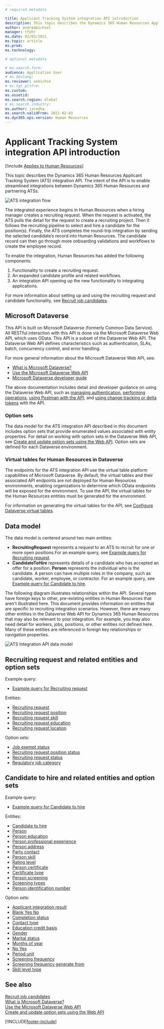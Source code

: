 ```yaml
---
# required metadata

title: Applicant Tracking System integration API introduction
description: This topic describes the Dynamics 365 Human Resources Applicant Tracking System (ATS) integration API.
author: andreabichsel
manager: tfehr
ms.date: 02/03/2021
ms.topic: article
ms.prod: 
ms.technology: 

# optional metadata

# ms.search.form: 
audience: Application User
# ms.devlang: 
ms.reviewer: anbichse
# ms.tgt_pltfrm: 
ms.custom: 
ms.assetid: 
ms.search.region: Global
# ms.search.industry: 
ms.author: jaredha
ms.search.validFrom: 2021-02-03
ms.dyn365.ops.version: Human Resources
---
```


# Applicant Tracking System integration API introduction

[!include [Applies to Human Resources](../includes/applies-to-hr.md)]

This topic describes the Dynamics 365 Human Resources Applicant Tracking System (ATS) integration API. The intent of the API is to enable streamlined integrations between Dynamics 365 Human Resources and partnering ATSs.

![ATS integration flow](media/hr-admin-integration-ats-api-introduction-flow.png)

The integrated experience begins in Human Resources when a hiring manager creates a recruiting request. When the request is activated, the ATS pulls the detail for the request to create a recruiting project. Then it follows the recruiting pipeline to select and hire a candidate for the position(s). Finally, the ATS completes the round-trip integration by sending the selected candidate’s record into Human Resources. The candidate record can then go through more onboarding validations and workflows to create the employee record.

To enable the integration, Human Resources has added the following components:

1.	Functionality to create a recruiting request.
2.	An expanded candidate profile and related workflows.
3.	An integration API opening up the new functionality to integrating applications.

For more information about setting up and using the recruiting request and candidate functionality, see [Recruit job candidates](hr-personnel-recruit.md).

## Microsoft Dataverse

This API is built on Microsoft Dataverse (formerly Common Data Service). All RESTful interaction with this API is done via the Microsoft Dataverse Web API, which uses OData. This API is a subset of the Dataverse Web API. The Dataverse Web API defines characteristics such as authentication, SLAs, batch, concurrency control, and error handling.

For more general information about the Microsoft Dataverse Web API, see:

- [What is Microsoft Dataverse?](https://docs.microsoft.com/powerapps/maker/data-platform/data-platform-intro)
- [Use the Microsoft Dataverse Web API](https://docs.microsoft.com/powerapps/developer/data-platform/webapi/overview)
- [Microsoft Dataverse developer guide](https://docs.microsoft.com/powerapps/developer/data-platform)

The above documentation includes detail and developer guidance on using the Dataverse Web API, such as [managing authentication](https://docs.microsoft.com/powerapps/developer/data-platform/webapi/authenticate-web-api), [performing operations](https://docs.microsoft.com/powerapps/developer/data-platform/webapi/perform-operations-web-api), [using Postman with the API](https://docs.microsoft.com/powerapps/developer/data-platform/webapi/use-postman-web-api), and [using change tracking or delta tokens](https://docs.microsoft.com/powerapps/developer/data-platform/use-change-tracking-synchronize-data-external-systems) with the API.

### Option sets

The data model for the ATS integration API described in this document includes option sets that provide enumerated values associated with entity properties. For detail on working with option sets in the Dataverse Web API, see [Create and update option sets using the Web API](https://docs.microsoft.com/powerapps/developer/data-platform/webapi/create-update-optionsets). Option sets are defined for each Dataverse environment.

### Virtual tables for Human Resources in Dataverse

The endpoints for the ATS integration API use the virtual table platform capabilities of Microsoft Dataverse. By default, the virtual tables and their associated API endpoints are not deployed for Human Resources environments, enabling organizations to determine which OData endpoints will be exposed for the environment. To use the API, the virtual tables for the Human Resources entities must be generated for the environment. 

For information on generating the virtual tables for the API, see [Configure Dataverse virtual tables](https://docs.microsoft.com/dynamics365/human-resources/hr-admin-integration-common-data-service-virtual-entities).

## Data model

The data model is centered around two main entities:

- **RecruitingRequest** represents a request to an ATS to recruit for one or more open positions.For an example query, see [Example query for Recruiting request](hr-admin-integration-ats-api-recruiting-request-example-query.md).
- **CandidateToHire** represents details of a candidate who has accepted an offer for a position. **Person** represents the individual who is the candidate. A person can have multiple roles in the company, such as candidate, worker, employee, or contractor. For an example query, see [Example query for Candidate to hire](hr-admin-integration-ats-api-candidate-to-hire-example-query.md).

The following diagram illustrates relationships within the API. Several types have foreign keys to other, pre-existing entities in Human Resources that aren't illustrated here. This document provides information on entities that are specific to recruiting integration scenarios. However, there are many other entities in the Dataverse Web API for Dynamics 365 Human Resources that may also be relevant to your integration. For example, you may also need detail for workers, jobs, positions, or other entities not defined here. Many of these entities are referenced in foreign key relationships or navigation properties.

![ATS Integration API data model](media/hr-admin-integration-ats-api-data-model.png)

## Recruiting request and related entities and option sets

Example query: 

- [Example query for Recruiting request](hr-admin-integration-ats-api-recruiting-request-example-query.md)

Entities:

- [Recruiting request](hr-admin-integration-ats-api-recruiting-request.md)
- [Recruiting request position](hr-admin-integration-ats-api-recruiting-request-position.md)
- [Recruiting request skill](hr-admin-integration-ats-api-recruiting-request-skill.md)
- [Recruiting request education](hr-admin-integration-ats-api-recruiting-request-education.md)
- [Recruiting request location](hr-admin-integration-ats-api-recruiting-request-location.md)

Option sets:

- [Job exempt status](hr-admin-integration-ats-api-job-exempt-status.md)
- [Recruiting request position status](hr-admin-integration-ats-api-recruiting-request-position-status.md)
- [Recruiting request status](hr-admin-integration-ats-api-recruiting-request-status.md)
- [Regulatory job category](hr-admin-integration-ats-api-regulatory-job-category.md)

## Candidate to hire and related entities and option sets

Example query:

- [Example query for Candidate to hire](hr-admin-integration-ats-api-candidate-to-hire-example-query.md)

Entities:

- [Candidate to hire](hr-admin-integration-ats-api-candidate-to-hire.md)
- [Person](hr-admin-integration-ats-api-person.md)
- [Person education](hr-admin-integration-ats-api-person-education.md)
- [Person professional experience](hr-admin-integration-ats-api-person-professional-experience.md)
- [Person address](hr-admin-integration-ats-api-person-address.md)
- [Party contact](hr-admin-integration-ats-api-party-contact.md)
- [Person skill](hr-admin-integration-ats-api-person-skill.md)
- [Rating level](hr-admin-integration-ats-api-rating-level.md)
- [Person certificate](hr-admin-integration-ats-api-person-certificate.md)
- [Certificate type](hr-admin-integration-ats-api-certificate-type.md)
- [Person screening](hr-admin-integration-ats-api-person-screening.md)
- [Screening types](hr-admin-integration-ats-api-screening-types.md)
- [Person identification number](hr-admin-integration-ats-api-person-identification-number.md)

Option sets:

- [Applicant integration result](hr-admin-integration-ats-api-applicant-integration-result.md)
- [Blank Yes No](hr-admin-integration-ats-api-blank-yes-no.md)
- [Completion status](hr-admin-integration-ats-api-completion-status.md)
- [Contact type](hr-admin-integration-ats-api-contact-type.md)
- [Education credit basis](hr-admin-integration-ats-api-education-credit-basis.md)
- [Gender](hr-admin-integration-ats-api-gender.md)
- [Marital status](hr-admin-integration-ats-api-marital-status.md)
- [Months of year](hr-admin-integration-ats-api-months-of-year.md)
- [No Yes](hr-admin-integration-ats-api-no-yes.md)
- [Period unit](hr-admin-integration-ats-api-period-unit.md)
- [Screening frequency](hr-admin-integration-ats-api-screening-frequency.md)
- [Screening frequency generate from](hr-admin-integration-ats-api-screening-frequency-generate-from.md)
- [Skill level type](hr-admin-integration-ats-api-skill-level-type.md)

## See also

[Recruit job candidates](hr-personnel-recruit.md)<br>
[What is Microsoft Dataverse?](https://docs.microsoft.com/powerapps/maker/data-platform/data-platform-intro)<br>
[Use the Microsoft Dataverse Web API](https://docs.microsoft.com/powerapps/developer/data-platform/webapi/overview)<br>
[Create and update option sets using the Web API](https://docs.microsoft.com/powerapps/developer/data-platform/webapi/create-update-optionsets)<br>

[!INCLUDE[footer-include](../includes/footer-banner.md)]